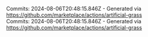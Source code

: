Commits: 2024-08-06T20:48:15.846Z - Generated via https://github.com/marketplace/actions/artificial-grass
<br>
Commits: 2024-08-06T20:48:15.846Z - Generated via https://github.com/marketplace/actions/artificial-grass
<br>
